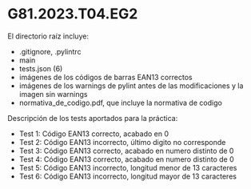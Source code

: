 # G81.2023.T04.EG2
El directorio raíz incluye:
- .gitignore, .pylintrc
- main
- tests.json (6)
- imágenes de los códigos de barras EAN13 correctos
- imágenes de los warnings de pylint antes de las modificaciones y la imagen sin warnings
- normativa_de_codigo.pdf, que incluye la normativa de codigo

Descripción de los tests aportados para la práctica:
- Test 1: Código EAN13 correcto, acabado en 0
- Test 2: Código EAN13 incorrecto, último digito no corresponde
- Test 3: Código EAN13 correcto, acabado en numero distinto de 0
- Test 4: Código EAN13 correcto, acabado en numero distinto de 0
- Test 5: Código EAN13 incorrecto, longitud menor de 13 caracteres
- Test 6: Código EAN13 incorrecto, longitud mayor de 13 caracteres
